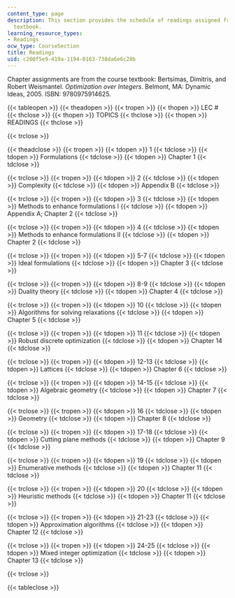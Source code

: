 ```yaml
---
content_type: page
description: This section provides the schedule of readings assigned from the course
  textbook.
learning_resource_types:
- Readings
ocw_type: CourseSection
title: Readings
uid: c200f5e9-419a-1194-0163-738da6e6c28b
---
```


Chapter assignments are from the course textbook: Bertsimas, Dimitris, and Robert Weismantel. _Optimization over Integers_. Belmont, MA: Dynamic Ideas, 2005. ISBN: 9780975914625.

{{< tableopen >}}
{{< theadopen >}}
{{< tropen >}}
{{< thopen >}}
LEC #
{{< thclose >}}
{{< thopen >}}
TOPICS
{{< thclose >}}
{{< thopen >}}
READINGS
{{< thclose >}}

{{< trclose >}}

{{< theadclose >}}
{{< tropen >}}
{{< tdopen >}}
1
{{< tdclose >}}
{{< tdopen >}}
Formulations
{{< tdclose >}}
{{< tdopen >}}
Chapter 1
{{< tdclose >}}

{{< trclose >}}
{{< tropen >}}
{{< tdopen >}}
2
{{< tdclose >}}
{{< tdopen >}}
Complexity
{{< tdclose >}}
{{< tdopen >}}
Appendix B
{{< tdclose >}}

{{< trclose >}}
{{< tropen >}}
{{< tdopen >}}
3
{{< tdclose >}}
{{< tdopen >}}
Methods to enhance formulations I
{{< tdclose >}}
{{< tdopen >}}
Appendix A; Chapter 2
{{< tdclose >}}

{{< trclose >}}
{{< tropen >}}
{{< tdopen >}}
4
{{< tdclose >}}
{{< tdopen >}}
Methods to enhance formulations II
{{< tdclose >}}
{{< tdopen >}}
Chapter 2
{{< tdclose >}}

{{< trclose >}}
{{< tropen >}}
{{< tdopen >}}
5-7
{{< tdclose >}}
{{< tdopen >}}
Ideal formulations
{{< tdclose >}}
{{< tdopen >}}
Chapter 3
{{< tdclose >}}

{{< trclose >}}
{{< tropen >}}
{{< tdopen >}}
8-9
{{< tdclose >}}
{{< tdopen >}}
Duality theory
{{< tdclose >}}
{{< tdopen >}}
Chapter 4
{{< tdclose >}}

{{< trclose >}}
{{< tropen >}}
{{< tdopen >}}
10
{{< tdclose >}}
{{< tdopen >}}
Algorithms for solving relaxations
{{< tdclose >}}
{{< tdopen >}}
Chapter 5
{{< tdclose >}}

{{< trclose >}}
{{< tropen >}}
{{< tdopen >}}
11
{{< tdclose >}}
{{< tdopen >}}
Robust discrete optimization
{{< tdclose >}}
{{< tdopen >}}
Chapter 14
{{< tdclose >}}

{{< trclose >}}
{{< tropen >}}
{{< tdopen >}}
12-13
{{< tdclose >}}
{{< tdopen >}}
Lattices
{{< tdclose >}}
{{< tdopen >}}
Chapter 6
{{< tdclose >}}

{{< trclose >}}
{{< tropen >}}
{{< tdopen >}}
14-15
{{< tdclose >}}
{{< tdopen >}}
Algebraic geometry
{{< tdclose >}}
{{< tdopen >}}
Chapter 7
{{< tdclose >}}

{{< trclose >}}
{{< tropen >}}
{{< tdopen >}}
16
{{< tdclose >}}
{{< tdopen >}}
Geometry
{{< tdclose >}}
{{< tdopen >}}
Chapter 8
{{< tdclose >}}

{{< trclose >}}
{{< tropen >}}
{{< tdopen >}}
17-18
{{< tdclose >}}
{{< tdopen >}}
Cutting plane methods
{{< tdclose >}}
{{< tdopen >}}
Chapter 9
{{< tdclose >}}

{{< trclose >}}
{{< tropen >}}
{{< tdopen >}}
19
{{< tdclose >}}
{{< tdopen >}}
Enumerative methods
{{< tdclose >}}
{{< tdopen >}}
Chapter 11
{{< tdclose >}}

{{< trclose >}}
{{< tropen >}}
{{< tdopen >}}
20
{{< tdclose >}}
{{< tdopen >}}
Heuristic methods
{{< tdclose >}}
{{< tdopen >}}
Chapter 11
{{< tdclose >}}

{{< trclose >}}
{{< tropen >}}
{{< tdopen >}}
21-23
{{< tdclose >}}
{{< tdopen >}}
Approximation algorithms
{{< tdclose >}}
{{< tdopen >}}
Chapter 12
{{< tdclose >}}

{{< trclose >}}
{{< tropen >}}
{{< tdopen >}}
24-25
{{< tdclose >}}
{{< tdopen >}}
Mixed integer optimization
{{< tdclose >}}
{{< tdopen >}}
Chapter 13
{{< tdclose >}}

{{< trclose >}}

{{< tableclose >}}